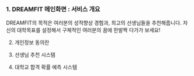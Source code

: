 ### 1. DREAMFIT 메인화면 : 서비스 개요
DREAMFIT의 목적은 여러분의 성적향상 경험과, 최고의 선생님들을 추천해줍니다.
자신의 대학목표를 설정해서 구체적인 여러분의 꿈에 한발짝 다가가 보세요!

2. 개인정보 동의란

3. 선생님 추천 시스템

4. 대학교 합격 확률 예측 시스템
